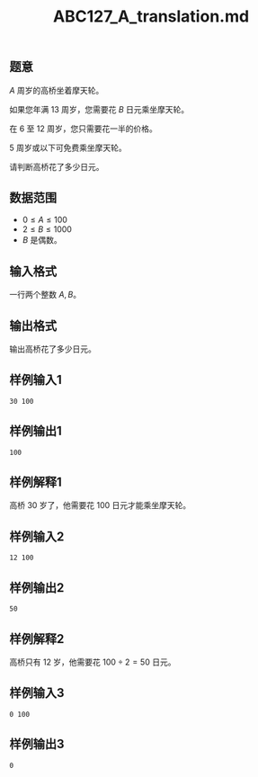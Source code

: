 ﻿---
title: "ABC127_A_translation.md"
tags: []
author: ""
created: ""
---

## 题意

$A$ 周岁的高桥坐着摩天轮。

如果您年满 $13$ 周岁，您需要花 $B$ 日元乘坐摩天轮。

在 $6$ 至 $12$ 周岁，您只需要花一半的价格。

$5$ 周岁或以下可免费乘坐摩天轮。

请判断高桥花了多少日元。

## 数据范围

- $0\le A\le100$
- $2\le B\le1000$
- $B$ 是偶数。

## 输入格式

一行两个整数 $A,B$。

## 输出格式

输出高桥花了多少日元。

## 样例输入1
```
30 100
```

## 样例输出1
```
100
```

## 样例解释1

高桥 $30$ 岁了，他需要花 $100$ 日元才能乘坐摩天轮。

## 样例输入2
```
12 100
```

## 样例输出2
```
50
```

## 样例解释2

高桥只有 $12$ 岁，他需要花 $100\div2=50$ 日元。

## 样例输入3
```
0 100
```

## 样例输出3
```
0
```

